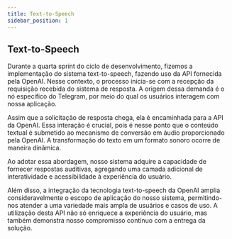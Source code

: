 ```yaml
---
title: Text-to-Speech
sidebar_position: 1
---
```


## Text-to-Speech

Durante a quarta sprint do ciclo de desenvolvimento, fizemos a implementação do sistema text-to-speech, fazendo uso da API fornecida pela OpenAI. Nesse contexto, o processo inicia-se com a recepção da requisição recebida do sistema de resposta. A origem dessa demanda é o nó específico do Telegram, por meio do qual os usuários interagem com nossa aplicação.

Assim que a solicitação de resposta chega, ela é encaminhada para a API da OpenAI. Essa interação é crucial, pois é nesse ponto que o conteúdo textual é submetido ao mecanismo de conversão em áudio proporcionado pela OpenAI. A transformação do texto em um formato sonoro ocorre de maneira dinâmica.

Ao adotar essa abordagem, nosso sistema adquire a capacidade de fornecer respostas auditivas, agregando uma camada adicional de interatividade e acessibilidade à experiência do usuário. 

Além disso, a integração da tecnologia text-to-speech da OpenAI amplia consideravelmente o escopo de aplicação do nosso sistema, permitindo-nos atender a uma variedade mais ampla de usuários e casos de uso. A utilização desta API não só enriquece a experiência do usuário, mas também demonstra nosso compromisso contínuo com a entrega da solução.
